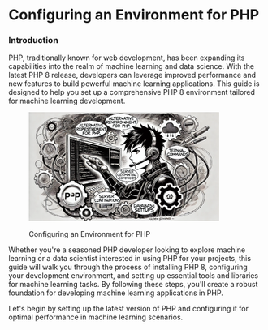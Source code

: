 # Configuring an Environment for PHP

### Introduction

PHP, traditionally known for web development, has been expanding its capabilities into the realm of machine learning and data science. With the latest PHP 8 release, developers can leverage improved performance and new features to build powerful machine learning applications. This guide is designed to help you set up a comprehensive PHP 8 environment tailored for machine learning development.

<div align="left">

<figure><img src="../../../.gitbook/assets/image (20).png" alt="" width="375"><figcaption><p>Configuring an Environment for PHP</p></figcaption></figure>

</div>

Whether you're a seasoned PHP developer looking to explore machine learning or a data scientist interested in using PHP for your projects, this guide will walk you through the process of installing PHP 8, configuring your development environment, and setting up essential tools and libraries for machine learning tasks. By following these steps, you'll create a robust foundation for developing machine learning applications in PHP.

Let's begin by setting up the latest version of PHP and configuring it for optimal performance in machine learning scenarios.
